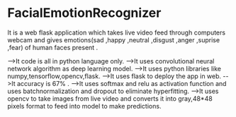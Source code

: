 # FacialEmotionRecognizer


It is a web flask application which takes live video feed through computers webcam and gives emotions(sad ,happy ,neutral ,disgust ,anger ,suprise ,fear) of human faces present .


-->It code is all in python language only.
-->It uses convolutional neural network algorithm as deep learning model.
-->It uses python libraries like numpy,tensorflow,opencv,flask.
-->It uses flask to deploy the app in web.
-->It accuracy is 67% .
-->It uses softmax and relu as activation function and uses batchnormalization and dropout to eliminate hyperfitting.
-->It uses opencv to take images from live video and converts it into gray,48*48 pixels format to feed into model to make predictions.


